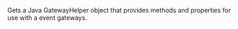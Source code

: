 Gets a Java GatewayHelper object that provides methods and properties for use with a event gateways.